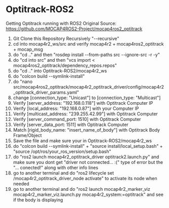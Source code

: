 # Optitrack-ROS2
Getting Optitrack running with ROS2
Original Source: https://github.com/MOCAP4ROS2-Project/mocap4ros2_optitrack

1. Git Clone this Repository Recursively "--recursive"
2. cd into mocap4r2_ws/src and verify mocap4r2 + mocap4ros2_optitrack + mocap_msg
3. do "cd .." and then "rosdep install --from-paths src --ignore-src -r -y"
4. do "cd into src" and then "vcs import < mocap4ros2_optitrack/dependency_repos.repos"
5. do "cd .." into Optitrack-ROS2/mocap4r2_ws
6. do "colcon build --symlink-install"
7. do "nano src/mocap4ros2_optitrack/mocap4r2_optitrack_driver/config/mocap4r2_optitrack_driver_params.yaml"
8. change [connection_type: "Unicast"] to [connection_type: "Multicast"]
9. Verify [server_address: "192.168.0.118"] with Optitrack Computer IP
10. Verify [local_address: "192.168.0.87"] with your Computer IP
11. Verify [multicast_address: "239.255.42.99"] with Optitrack Computer
12. Verify [server_command_port: 1510] with Optitrack Computer
13. Verify [server_data_port: 1511] with Optitrack Computer
14. Match [rigid_body_name: "insert_name_of_body"] with Optitrack Body Frame/Object
15. Save the file and make sure your in Optitrack-ROS2/mocap4r2_ws
16. do "colcon build --symlink-install" + "source install/local_setup.bash" + "source /opt/ros/your_ros_version/setup.bash"
17. do "ros2 launch mocap4r2_optitrack_driver optitrack2.launch.py" and make sure you dont get "driver not connected... :(" type of error but the "... conected!" along with other info lines
18. go to another terminal and do "ros2 lifecycle set /mocap4r2_optitrack_driver_node activate" to activate its node when needed
19. go to another terminal and do "ros2 launch mocap4r2_marker_viz mocap4r2_marker_viz.launch.py mocap4r2_system:=optitrack" and see if the body is displaying
 
